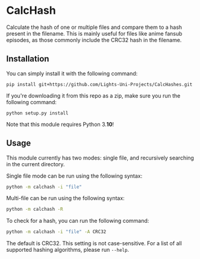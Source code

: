 # CalcHash

Calculate the hash of one or multiple files
and compare them to a hash present in the filename.
This is mainly useful for files like anime fansub episodes,
as those commonly include the CRC32 hash in the filename.

## Installation

You can simply install it with the following command:

```console
pip install git+https://github.com/Lights-Uni-Projects/CalcHashes.git
```

If you're downloading it from this repo as a zip, make sure you run the following command:

```console
python setup.py install
```

Note that this module requires Python 3.**10**!

## Usage

This module currently has two modes: single file, and recursively searching in the current directory.

Single file mode can be run using the following syntax:

```bash
python -m calchash -i "file"
```

Multi-file can be run using the following syntax:

```bash
python -m calchash -R
```

To check for a hash, you can run the following command:

```bash
python -m calchash -i "file" -A CRC32
```

The default is CRC32.
This setting is not case-sensitive.
For a list of all supported hashing algorithms, please run `--help`.
